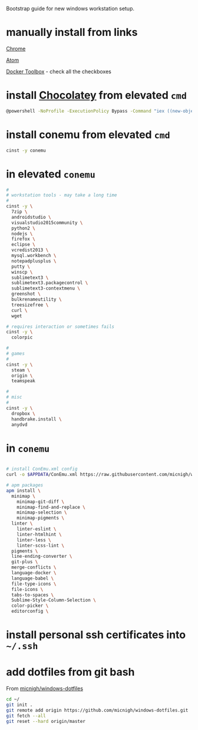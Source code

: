 Bootstrap guide for new windows workstation setup.

# manually install from links

[Chrome](https://www.google.com/chrome/browser/desktop/index.html)

[Atom](https://atom.io/download/windows)

[Docker Toolbox](https://www.docker.com/toolbox) - check all the checkboxes

# install [Chocolatey](https://chocolatey.org/) from elevated `cmd`

```bash
@powershell -NoProfile -ExecutionPolicy Bypass -Command "iex ((new-object net.webclient).DownloadString('https://chocolatey.org/install.ps1'))" && SET PATH=%PATH%;%ALLUSERSPROFILE%\chocolatey\bin
```

# install conemu from elevated `cmd`

```bash
cinst -y conemu
```

# in elevated `conemu`

```bash
#
# workstation tools - may take a long time
#
cinst -y \
  7zip \
  androidstudio \
  visualstudio2015community \
  python2 \
  nodejs \
  firefox \
  eclipse \
  vcredist2013 \
  mysql.workbench \
  notepadplusplus \
  putty \
  winscp \
  sublimetext3 \
  sublimetext3.packagecontrol \
  sublimetext3-contextmenu \
  greenshot \
  bulkrenameutility \
  treesizefree \
  curl \
  wget

# requires interaction or sometimes fails
cinst -y \
  colorpic

#
# games
#
cinst -y \
  steam \
  origin \
  teamspeak

#
# misc
#
cinst -y \
  dropbox \
  handbrake.install \
  anydvd
```

# in `conemu`

```bash

# install ConEmu.xml config
curl -o $APPDATA/ConEmu.xml https://raw.githubusercontent.com/micnigh/windows-workstation-bootstrap/master/files/AppData/Roaming/ConEmu.xml

# apm packages
apm install \
  minimap \
    minimap-git-diff \
    minimap-find-and-replace \
    minimap-selection \
    minimap-pigments \
  linter \
    linter-eslint \
    linter-htmlhint \
    linter-less \
    linter-scss-lint \
  pigments \
  line-ending-converter \
  git-plus \
  merge-conflicts \
  language-docker \
  language-babel \
  file-type-icons \
  file-icons \
  tabs-to-spaces \
  Sublime-Style-Column-Selection \
  color-picker \
  editorconfig \

```

# install personal ssh certificates into `~/.ssh`

# add dotfiles from git bash

From [micnigh/windows-dotfiles](https://github.com/micnigh/windows-dotfiles)

```bash
cd ~/
git init .
git remote add origin https://github.com/micnigh/windows-dotfiles.git
git fetch --all
git reset --hard origin/master
```
